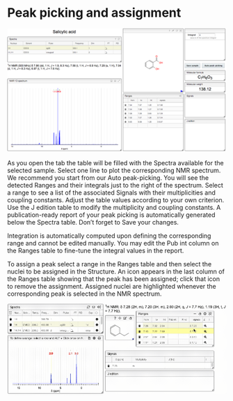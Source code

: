 # Peak picking and assignment

![Peak picking image](images/peakPicking.png)

As you open the tab the table will be filled with the Spectra available for the selected sample. Select one line to plot the corresponding NMR spectrum. We recommend you start from our Auto peak-picking. You will see the detected Ranges and their integrals just to the right of the spectrum. Select a range to see a list of the associated Signals with their multiplicities and coupling constants. Adjust the table values according to your own criterion. Use the J edition table to modify the multiplicity and coupling constants. A publication-ready report of your peak picking is automatically generated below the Spectra table. Don’t forget to Save your changes.

Integration is automatically computed upon defining the corresponding range and cannot be edited manually. You may edit the Pub int column on the Ranges table to fine-tune the integral values in the report.

To assign a peak select a range in the Ranges table and then select the nuclei to be assigned in the Structure. An icon appears in the last column of the Ranges table showing that the peak has been assigned; click that icon to remove the assignment. Assigned nuclei are highlighted whenever the corresponding peak is selected in the NMR spectrum.

![peak picking](images/peakPicking.gif)